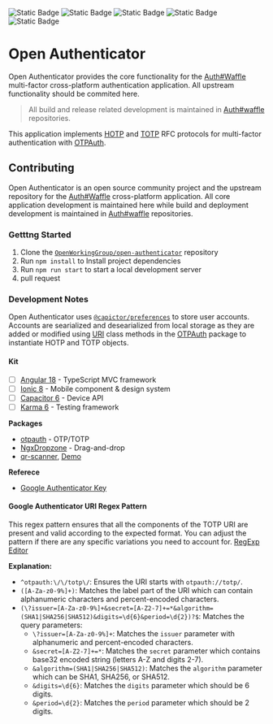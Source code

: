 ![Static Badge](https://img.shields.io/badge/version-alpha-blue) ![Static Badge](https://img.shields.io/badge/build-passing-green) ![Static Badge](https://img.shields.io/badge/angular-18-white) ![Static Badge](https://img.shields.io/badge/ionic-7-white) ![Static Badge](https://img.shields.io/badge/nx-monorepo-teal)

# Open Authenticator

Open Authenticator provides the core functionality for the [Auth#Waffle](https://authwaffle.app) multi-factor cross-platform authentication application. All upstream functionality should be commited here.

> All build and release related development is maintained in [Auth#waffle](https://github.com/AuthWaffle/authwaffle) repositories.

This application implements [HOTP](https://datatracker.ietf.org/doc/html/rfc4226) and [TOTP](https://datatracker.ietf.org/doc/html/rfc6238) RFC protocols for multi-factor authentication with [OTPAuth](https://github.com/hectorm/otpauth).

## Contributing

Open Authenticator is an open source community project and the upstream repository for the [Auth#Waffle](https://authwaffle.app) cross-platform application. All core application development is maintained here while build and deployment development is maintained in [Auth#waffle](https://github.com/AuthWaffle/authwaffle) repositories.

### Getttng Started

1. Clone the [`OpenWorkingGroup/open-authenticator`](https://github.com/OpenWorkingGroup/open-authenticator.git) repository
2. Run `npm install` to Install project dependencies
3. Run `npm run start` to start a local development server
4. pull request

### Development Notes

Open Authenticator uses [`@capictor/preferences`](https://capacitorjs.com/docs/apis/preferences?_gl=1*fqyk7c*_gcl_au*MTMzMTQ4NDQwMC4xNzI1NjgwMzAx*_ga*NTMxMTcxMDk3LjE3MjU2ODAzMDE.*_ga_REH9TJF6KF*MTcyODg0NzMxNy4yMi4xLjE3Mjg4NDc5NDEuMC4wLjA.) to store user accounts. Accounts are searialized and desearialized from local storage as they are added or modified using [URI](https://hectorm.github.io/otpauth/classes/URI.html) class methods in the [OTPAuth](https://github.com/hectorm/otpauth) package to instantiate HOTP and TOTP objects.

#### Kit

- [ ] [Angular 18](https://angular.dev) - TypeScript MVC framework
- [ ] [Ionic 8](https://github.com/ionic-team/ionic-framework/releases/v8.0.0) - Mobile component & design system
- [ ] [Capacitor 6](https://capacitorjs.com/docs) - Device API
- [ ] [Karma 6](https://angular.dev/guide/testing) - Testing framework

**Packages**

- [otpauth](https://github.com/hectorm/otpauth) - OTP/TOTP
- [NgxDropzone](https://www.npmjs.com/package/ngx-dropzone) - Drag-and-drop
- [qr-scanner](https://github.com/nimiq/qr-scanner), [Demo](https://nimiq.github.io/qr-scanner/demo/)

**Referece**

- [Google Authenticator Key](https://github.com/google/google-authenticator/wiki/Key-Uri-Format)

#### Google Authenticator URI Regex Pattern

This regex pattern ensures that all the components of the TOTP URI are present and valid according to the expected format. You can adjust the pattern if there are any specific variations you need to account for. [RegExp Editor](https://regex101.com/r/2lViJA/1)

**Explanation:**

- `^otpauth:\/\/totp\/`: Ensures the URI starts with `otpauth://totp/`.
- `([A-Za-z0-9%]+)`: Matches the label part of the URI which can contain alphanumeric characters and percent-encoded characters.
- `(\?issuer=[A-Za-z0-9%]+&secret=[A-Z2-7]+=*&algorithm=(SHA1|SHA256|SHA512)&digits=\d{6}&period=\d{2})?$`: Matches the query parameters:
  - `\?issuer=[A-Za-z0-9%]+`: Matches the `issuer` parameter with alphanumeric and percent-encoded characters.
  - `&secret=[A-Z2-7]+=*`: Matches the `secret` parameter which contains base32 encoded string (letters A-Z and digits 2-7).
  - `&algorithm=(SHA1|SHA256|SHA512)`: Matches the `algorithm` parameter which can be SHA1, SHA256, or SHA512.
  - `&digits=\d{6}`: Matches the `digits` parameter which should be 6 digits.
  - `&period=\d{2}`: Matches the `period` parameter which should be 2 digits.
